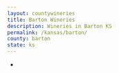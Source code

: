 ```yaml
---
layout: countywineries
title: Barton Wineries
description: Wineries in Barton KS
permalink: /kansas/barton/
county: barton
state: ks
---
```

-
